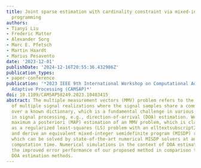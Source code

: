 ```yaml
---
title: Joint sparse estimation with cardinality constraint via mixed-integer semidefinite
  programming
authors:
- Tianyi Liu
- Frederic Matter
- Alexander Sorg
- Marc E. Pfetsch
- Martin Haardt
- Marius Pesavento
date: '2023-12-01'
publishDate: '2024-12-16T20:55:36.432986Z'
publication_types:
- paper-conference
publication: '*2023 IEEE 9th International Workshop on Computational Advances in Multi-Sensor
  Adaptive Processing (CAMSAP)*'
doi: 10.1109/CAMSAP58249.2023.10403415
abstract: The multiple measurement vectors (MMV) problem refers to the joint estimation
  of multiple signal realizations where the signal samples share a common sparse support
  over a known dictionary, which is a fundamental challenge in various applications
  in signal processing, e.g., direction-of-arrival (DOA) estimation. We consider the
  maximum a posteriori (MAP) estimation of an MMV problem, which is classically formulated
  as a regularized least-squares (LS) problem with an elltextsubscript2,0-norm constraint
  and derive an equivalent mixed-integer semidefinite program (MISDP) reformulation,
  which can be solved by state-of-the-art numerical MISDP solvers at an affordable
  computation time. Numerical simulations in the context of DOA estimation demonstrate
  the improved error performance of our proposed method in comparison to several popular
  DOA estimation methods.
---
```

